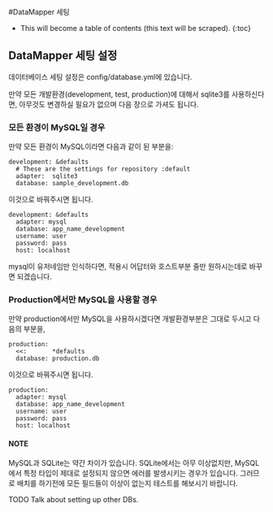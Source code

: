 #DataMapper 세팅

* This will become a table of contents (this text will be scraped).
{:toc}


## DataMapper 세팅 설정
데이터베이스 세팅 설정은 config/database.yml에 있습니다.

만약 모든 개발환경(development, test, production)에 대해서 sqlite3를 사용하신다면, 아무것도 변경하실 필요가 없으며 다음 장으로 가셔도 됩니다.

### 모든 환경이 MySQL일 경우
만약 모든 환경이 MySQL이라면 다음과 같이 된 부분을:

    development: &defaults
      # These are the settings for repository :default
      adapter:  sqlite3
      database: sample_development.db
이것으로 바꿔주시면 됩니다.

    development: &defaults
      adapter: mysql
      database: app_name_development
      username: user
      password: pass
      host: localhost

mysql이 유저네임만 인식하다면, 적용시 어답터와 호스트부분 줄만 원하시는데로 바꾸면 되겠습니다.

### Production에서만 MySQL을 사용할 경우
만약 production에서만 MySQL을 사용하시겠다면 개발환경부분은 그대로 두시고 다음의 부분을,

    production:
      <<:       *defaults
      database: production.db
      
이것으로 바꿔주시면 됩니다.

    production:
      adapter: mysql
      database: app_name_development
      username: user
      password: pass
      host: localhost
#### NOTE
MySQL과 SQLite는 약간 차이가 있습니다. 
SQLite에서는 아무 이상없지만, MySQL에서 특정 타입이 제대로 설정되지 않으면 에러를 발생시키는 경우가 있습니다.
그러므로 배치를 하기전에 모든 필드들이 이상이 없는지 테스트를 해보시기 바랍니다.

TODO Talk about setting up other DBs. 